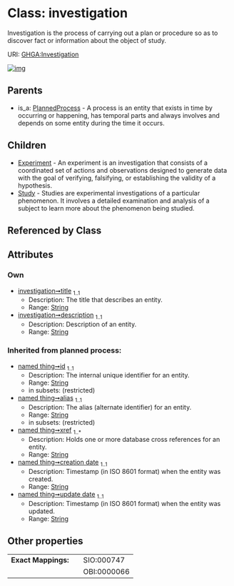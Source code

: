 
# Class: investigation


Investigation is the process of carrying out a plan or procedure so as to discover fact or information about the object of study.

URI: [GHGA:Investigation](https://w3id.org/GHGA/Investigation)


[![img](https://yuml.me/diagram/nofunky;dir:TB/class/[Study],[PlannedProcess],[Investigation&#124;title:string;description:string;id(i):string;alias(i):string;xref(i):string%20%2B;creation_date(i):string;update_date(i):string;schema_type(i):string;schema_version(i):string]^-[Study],[Investigation]^-[Experiment],[PlannedProcess]^-[Investigation],[Experiment])](https://yuml.me/diagram/nofunky;dir:TB/class/[Study],[PlannedProcess],[Investigation&#124;title:string;description:string;id(i):string;alias(i):string;xref(i):string%20%2B;creation_date(i):string;update_date(i):string;schema_type(i):string;schema_version(i):string]^-[Study],[Investigation]^-[Experiment],[PlannedProcess]^-[Investigation],[Experiment])

## Parents

 *  is_a: [PlannedProcess](PlannedProcess.md) - A process is an entity that exists in time by occurring or happening, has temporal parts and always involves and depends on some entity during the time it occurs.

## Children

 * [Experiment](Experiment.md) - An experiment is an investigation that consists of a coordinated set of actions and observations designed to generate data with the goal of verifying, falsifying, or establishing the validity of a hypothesis.
 * [Study](Study.md) - Studies are experimental investigations of a particular phenomenon. It involves a detailed examination and analysis of a subject to learn more about the phenomenon being studied.

## Referenced by Class


## Attributes


### Own

 * [investigation➞title](investigation_title.md)  <sub>1..1</sub>
     * Description: The title that describes an entity.
     * Range: [String](types/String.md)
 * [investigation➞description](investigation_description.md)  <sub>1..1</sub>
     * Description: Description of an entity.
     * Range: [String](types/String.md)

### Inherited from planned process:

 * [named thing➞id](named_thing_id.md)  <sub>1..1</sub>
     * Description: The internal unique identifier for an entity.
     * Range: [String](types/String.md)
     * in subsets: (restricted)
 * [named thing➞alias](named_thing_alias.md)  <sub>1..1</sub>
     * Description: The alias (alternate identifier) for an entity.
     * Range: [String](types/String.md)
     * in subsets: (restricted)
 * [named thing➞xref](named_thing_xref.md)  <sub>1..\*</sub>
     * Description: Holds one or more database cross references for an entity.
     * Range: [String](types/String.md)
 * [named thing➞creation date](named_thing_creation_date.md)  <sub>1..1</sub>
     * Description: Timestamp (in ISO 8601 format) when the entity was created.
     * Range: [String](types/String.md)
 * [named thing➞update date](named_thing_update_date.md)  <sub>1..1</sub>
     * Description: Timestamp (in ISO 8601 format) when the entity was updated.
     * Range: [String](types/String.md)

## Other properties

|  |  |  |
| --- | --- | --- |
| **Exact Mappings:** | | SIO:000747 |
|  | | OBI:0000066 |

